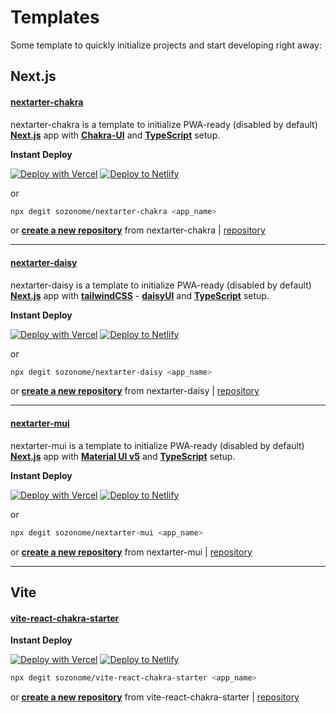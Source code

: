 # Templates

Some template to quickly initialize projects and start developing right away:

## Next.js

#### [nextarter-chakra](https://nextarter-chakra.sznm.dev)

nextarter-chakra is a template to initialize PWA-ready (disabled by default) [**Next.js**](https://nextjs.org/) app with [**Chakra-UI**](https://chakra-ui.com/) and [**TypeScript**](https://www.typescriptlang.org/) setup.

**Instant Deploy**

[![Deploy with Vercel](https://vercel.com/button)](https://vercel.com/import/git?s=https://github.com/sozonome/nextarter-chakra) [![Deploy to Netlify](https://www.netlify.com/img/deploy/button.svg)](https://app.netlify.com/start/deploy?repository=https://github.com/sozonome/nextarter-chakra)

or

```bash
npx degit sozonome/nextarter-chakra <app_name>
```

or [**create a new repository**](https://github.com/sozonome/nextarter-chakra/generate) from nextarter-chakra | [repository](https://github.com/sozonome/nextarter-chakra)

---

#### [nextarter-daisy](https://nextarter-daisy.sznm.dev)

nextarter-daisy is a template to initialize PWA-ready (disabled by default) [**Next.js**](https://nextjs.org/) app with [**tailwindCSS**](https://tailwindcss.com) - [**daisyUI**](https://daisyui.com/) and [**TypeScript**](https://www.typescriptlang.org/) setup.

**Instant Deploy**

[![Deploy with Vercel](https://vercel.com/button)](https://vercel.com/import/git?s=https://github.com/sozonome/nextarter-daisy) [![Deploy to Netlify](https://www.netlify.com/img/deploy/button.svg)](https://app.netlify.com/start/deploy?repository=https://github.com/sozonome/nextarter-daisy)

or

```bash
npx degit sozonome/nextarter-daisy <app_name>
```

or [**create a new repository**](https://github.com/sozonome/nextarter-daisy/generate) from nextarter-daisy | [repository](https://github.com/sozonome/nextarter-daisy)

---

#### [nextarter-mui](https://nextarter-mui.sznm.dev)

nextarter-mui is a template to initialize PWA-ready (disabled by default) [**Next.js**](https://nextjs.org/) app with [**Material UI v5**](https://mui.com/) and [**TypeScript**](https://www.typescriptlang.org/) setup.

**Instant Deploy**

[![Deploy with Vercel](https://vercel.com/button)](https://vercel.com/import/git?s=https://github.com/sozonome/nextarter-mui) [![Deploy to Netlify](https://www.netlify.com/img/deploy/button.svg)](https://app.netlify.com/start/deploy?repository=https://github.com/sozonome/nextarter-mui)

or

```bash
npx degit sozonome/nextarter-mui <app_name>
```

or [**create a new repository**](https://github.com/sozonome/nextarter-mui/generate) from nextarter-mui | [repository](https://github.com/sozonome/nextarter-mui)

---

## Vite

#### [vite-react-chakra-starter](https://vite-react-chakra-starter.sznm.dev)

**Instant Deploy**

[![Deploy with Vercel](https://vercel.com/button)](https://vercel.com/import/git?s=https://github.com/sozonome/vite-react-chakra-starter) [![Deploy to Netlify](https://www.netlify.com/img/deploy/button.svg)](https://app.netlify.com/start/deploy?repository=https://github.com/sozonome/vite-react-chakra-starter)

```bash
npx degit sozonome/vite-react-chakra-starter <app_name>
```

or [**create a new repository**](https://github.com/sozonome/vite-react-chakra-starter/generate) from vite-react-chakra-starter | [repository](https://github.com/sozonome/vite-react-chakra-starter)
